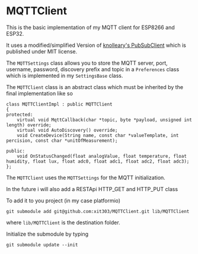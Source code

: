 # MQTTClient

This is the basic implementation of my MQTT client for ESP8266 and ESP32.

It uses a modified/simplified Version of [knolleary's PubSubClient](https://github.com/knolleary/pubsubclient) which is published under MIT license.

The `MQTTSettings` class allows you to store the MQTT server, port, username, password, discovery prefix and topic in a `Preferences` class which is implemented in my `SettingsBase` class.


The `MQTTClient` class is an abstract class which must be inherited by the final implementation like so

```
class MQTTClientImpl : public MQTTClient
{
protected:
    virtual void MqttCallback(char *topic, byte *payload, unsigned int length) override;
    virtual void AutoDiscovery() override;
    void CreateDevice(String name, const char *valueTemplate, int percision, const char *unitOfMeasurement);

public:
    void OnStatusChanged(float analogValue, float temperature, float humidity, float lux, float adc0, float adc1, float adc2, float adc3);
};
```

The `MQTTClient` uses the `MQTTSettings` for the MQTT initialization.

In the future i will also add a RESTApi HTTP_GET and HTTP_PUT class

To add it to you project (in my case platformio)

```
git submodule add git@github.com:xit303/MQTTClient.git lib/MQTTClient
```

where `lib/MQTTClient` is the destination folder.

Initialize the submodule by typing

```
git submodule update --init
```

